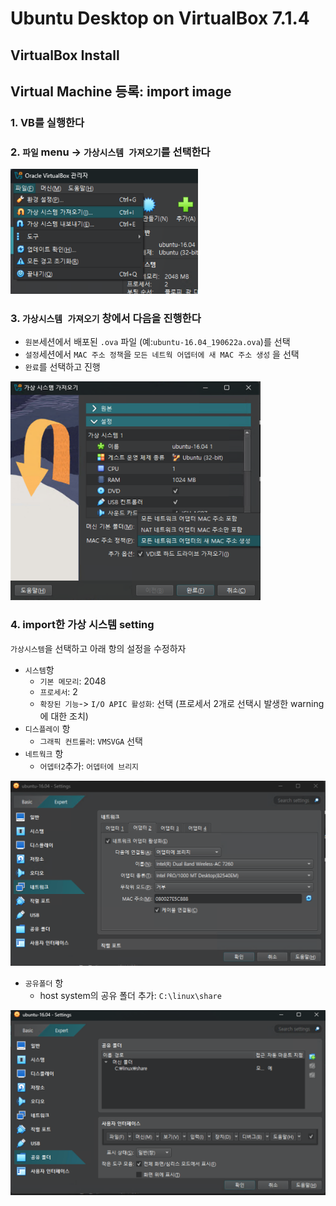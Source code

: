 # Ubuntu Desktop on VirtualBox 7.1.4

## VirtualBox Install

## Virtual Machine 등록: import image

### 1. VB를 실행한다

### 2. `파일` menu -> `가상시스템 가져오기`를 선택한다

<img src="img/ubuntu_dt_img1.png" width="300" height="200">

### 3. `가상시스템 가져오기` 창에서 다음을 진행한다

* `원본`세션에서 배포된 `.ova` 파일 (예:`ubuntu-16.04_190622a.ova`)를 선택
* `설정`세션에서 `MAC 주소 정책`을 `모든 네트웍 어뎁터에 새 MAC 주소 생성` 을 선택
* `완료`를 선택하고 진행

<img src="img/ubuntu_dt_img2.png" width="400" height="350">

### 4. import한 가상 시스템 setting

`가상시스템`을 선택하고 아래 항의 설정을 수정하자

* `시스템`항
  * `기본 메모리`: 2048
  * `프로세서`: 2
  * `확장된 기능`-> `I/O APIC 활성화`: 선택 (프로세서 2개로 선택시 발생한 warning에 대한 조치)
* `디스플레이` 항
  * `그래픽 컨트롤러`: `VMSVGA` 선택
* `네트웍크` 항
  * `어뎁터2`추가: `어뎁터에 브리지`

![img4](img/ubuntu_dt_img4.png)

* `공유폴더` 항
  * host system의 공유 폴더 추가: `C:\linux\share`

![img5](img/ubuntu-dt_img5.png)

